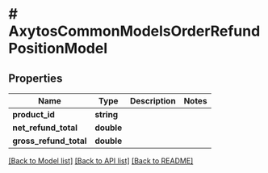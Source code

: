 # # AxytosCommonModelsOrderRefundPositionModel

## Properties

Name | Type | Description | Notes
------------ | ------------- | ------------- | -------------
**product_id** | **string** |  |
**net_refund_total** | **double** |  |
**gross_refund_total** | **double** |  |

[[Back to Model list]](../../README.md#models) [[Back to API list]](../../README.md#endpoints) [[Back to README]](../../README.md)
